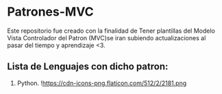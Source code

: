 # Patrones-MVC

Este repositorio fue creado con la finalidad de 
Tener plantillas del Modelo Vista Controlador del 
Patron (MVC)se iran subiendo actualizaciones al pasar 
del tiempo y aprendizaje <3.

## Lista de Lenguajes con dicho patron:

1. Python.
!https://cdn-icons-png.flaticon.com/512/2/2181.png




